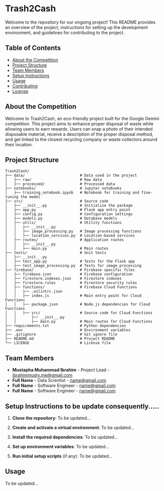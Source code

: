 # Trash2Cash

Welcome to the repository for our ongoing project! This README provides an overview of the project, instructions for setting up the development environment, and guidelines for contributing to the project.

## Table of Contents

- [About the Competition](#about-the-competition)
- [Project Structure](#project-structure)
- [Team Members](#team-members)
- [Setup Instructions](#setup-instructions)
- [Usage](#usage)
- [Contributing](#contributing)
- [License](#license)


## About the Competition

Welcome to Trash2Cash, an eco-friendly project built for the Google Gemini competition. This project aims to enhance proper disposal of waste while allowing users to earn rewards. Users can snap a photo of their intended disposable material, receive a description of the proper disposal method, and get linked to the closest recycling company or waste collectors around their location.


## Project Structure

```plaintext
Trash2Cash/
├── data/                         # Data used in the project
│   ├── raw/                      # Raw data
│   ├── processed/                # Processed data
├── notebooks/                    # Jupyter notebooks
│   ├── training_notebook.ipynb   # Notebook for training and fine-tuning the model
├── src/                          # Source code
│   ├── __init__.py               # Initialize the package
│   ├── app.py                    # Flask app entry point
│   ├── config.py                 # Configuration settings
│   ├── models.py                 # Database models
│   ├── utils/                    # Utility functions
│   │   ├── __init__.py
│   │   ├── image_processing.py   # Image processing functions
│   │   ├── location_services.py  # Location-based services
│   ├── routes/                   # Application routes
│   │   ├── __init__.py
│   │   ├── main.py               # Main routes
├── tests/                        # Unit tests
│   ├── __init__.py
│   ├── test_app.py               # Tests for the Flask app
│   ├── test_image_processing.py  # Tests for image processing
├── firebase/                     # Firebase specific files
│   ├── firebase.json             # Firebase configuration
│   ├── firestore.indexes.json    # Firestore indexes
│   ├── firestore.rules           # Firestore security rules
│   ├── functions/                # Firebase Cloud Functions
│   │   ├── .eslintrc.json
│   │   ├── index.js              # Main entry point for Cloud Functions
│   │   ├── package.json          # Node.js dependencies for Cloud Functions
│   │   ├── src/                  # Source code for Cloud Functions
│   │       ├── __init__.py
│   │       ├── main.py           # Main routes for Cloud Functions
├── requirements.txt              # Python dependencies
├── .env                          # Environment variables
├── .gitignore                    # Git ignore file
├── README.md                     # Project README
└── LICENSE                       # License file
```
## Team Members

- **Mustapha Muhammad Ibrahim** - Project Lead - [ibrahimmusty.me@gmail.com](mailto:ibrahimmusty.me@gmail.com)
- **Full Name** - Data Scientist - [name@gmail.com](mailto:name@gmail.com)
- **Full Name** - Software Engineer - [name@gmail.com](mailto:name@gmail.com)
- **Full Name** - Software Engineer - [name@gmail.com](mailto:name@gmail.com)

## Setup Instructions to be update consequently.....

1. **Clone the repository**:
    To be updated...

2. **Create and activate a virtual environment**:
    To be updated...

3. **Install the required dependencies**:
    To be updated...

4. **Set up environment variables**:
    To be updated...

5. **Run initial setup scripts** (if any):
    To be updated...

## Usage

To be updated...
